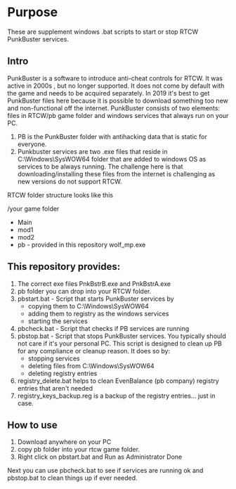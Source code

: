 # Purpose
These are supplement windows .bat scripts to start or stop RTCW PunkBuster services. 

## Intro
PunkBuster is a software to introduce anti-cheat controls for RTCW. It was active in 2000s , but no longer supported. It does not come by default with the game and needs to be acquired separately. In 2019 it's best to get PunkBuster files here because it is possible to download something too new and non-functional off the internet.
PunkBuster consists of two elements: files in RTCW/pb game folder and windows services that always run on your PC.

1. PB is the PunkBuster folder with antihacking data that is static for everyone. 
2. Punkbuster services are two .exe files that reside in C:\Windows\SysWOW64 folder that are added to windows OS as services to be always running. 
The challenge here is that downloading/installing these files from the internet is challenging as new versions do not support RTCW. 


RTCW folder structure looks like this

/your game folder
  * Main
  * mod1
  * mod2
  * pb  - provided in this repository
wolf_mp.exe

## This repository provides:
1. The correct exe files PnkBstrB.exe and PnkBstrA.exe
2. pb folder you can drop into your RTCW folder.
3. pbstart.bat - Script that starts PunkBuster services by 
    * copying them to C:\Windows\SysWOW64
    * adding them to registry as the windows services
    * starting the services 
4. pbcheck.bat - Script that checks if PB services are running
5. pbstop.bat - Script that stops PunkBuster services. You typically should not care if it's your personal PC. This script is designed to clean up PB for any compliance or cleanup reason. It does so by:
    * stopping services
    * deleting files from C:\Windows\SysWOW64
    * deleting registry entries
6. registry_delete.bat helps to clean EvenBalance (pb company) registry entries that aren't needed
7. registry_keys_backup.reg is a backup of the registry entries... just in case.
  

## How to use
1. Download anywhere on your PC
2. copy pb folder into your rtcw game folder.
3. Right click on pbstart.bat and Run as Administrator
 Done
 
 Next you can use pbcheck.bat to see if services are running ok and pbstop.bat to clean things up if ever needed.

